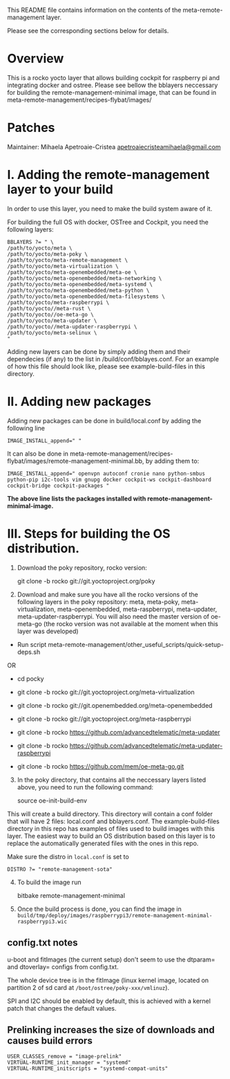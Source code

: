 This README file contains information on the contents of the
meta-remote-management layer.

Please see the corresponding sections below for details.


Overview
============

This is a rocko yocto layer that allows building cockpit for raspberry pi and integrating docker and ostree. Please see bellow the bblayers neccessary for building the remote-management-minimal image, that can be found in meta-remote-management/recipes-flybat/images/


Patches
=======

Maintainer: Mihaela Apetroaie-Cristea <apetroaiecristeamihaela@gmail.com>


I. Adding the remote-management layer to your build
=================================================


In order to use this layer, you need to make the build system aware of
it.

For building the full OS with docker, OSTree and Cockpit, you need the following layers:

    BBLAYERS ?= " \
    /path/to/yocto/meta \
    /path/to/yocto/meta-poky \
    /path/to/yocto/meta-remote-management \
    /path/to/yocto/meta-virtualization \
    /path/to/yocto/meta-openembedded/meta-oe \
    /path/to/yocto/meta-openembedded/meta-networking \
    /path/to/yocto/meta-openembedded/meta-systemd \
    /path/to/yocto/meta-openembedded/meta-python \
    /path/to/yocto/meta-openembedded/meta-filesystems \
    /path/to/yocto/meta-raspberrypi \
    /path/to/yocto//meta-rust \
    /path/to/yocto//oe-meta-go \
    /path/to/yocto/meta-updater \
    /path/to/yocto//meta-updater-raspberrypi \
    /path/to/yocto/meta-selinux \
    "

Adding new layers can be done by simply adding them and their dependecies (if any) to the list in /build/conf/bblayes.conf. For an example of how this file should look like, please see example-build-files in this directory.


II. Adding new packages
========================

Adding new packages can be done in build/local.conf by adding the following line

    IMAGE_INSTALL_append=" "

It can also be done in meta-remote-management/recipes-flybat/images/remote-management-minimal.bb, by adding them to:

    IMAGE_INSTALL_append=" openvpn autoconf cronie nano python-smbus python-pip i2c-tools vim gnupg docker cockpit-ws cockpit-dashboard cockpit-bridge cockpit-packages "

**The above line lists the packages installed with remote-management-minimal-image.**


III. Steps for building the OS distribution.
============================================

1. Download the poky repository, rocko version:

    git clone -b rocko git://git.yoctoproject.org/poky

2. Download and make sure you have all the rocko versions of the following layers in the poky repository: meta, meta-poky, meta-virtualization, meta-openembedded, meta-raspberrypi, meta-updater, meta-updater-raspberrypi. You will also need the master version of oe-meta-go (the rocko version was not available at the moment when this layer was developed)

* Run script meta-remote-management/other_useful_scripts/quick-setup-deps.sh 

OR 

* cd pocky

* git clone -b rocko git://git.yoctoproject.org/meta-virtualization

* git clone -b rocko git://git.openembedded.org/meta-openembedded

* git clone -b rocko git://git.yoctoproject.org/meta-raspberrypi

* git clone -b rocko https://github.com/advancedtelematic/meta-updater

* git clone -b rocko https://github.com/advancedtelematic/meta-updater-raspberrypi

* git clone -b rocko https://github.com/mem/oe-meta-go.git


3. In the poky directory, that contains all the neccessary layers listed above, you need to run the following command:

    source oe-init-build-env

This will create a build directory. This directory will contain a conf folder that will have 2 files: local.conf and bblayers.conf. The example-build-files directory in this repo has examples of files used to build images with this layer. The easiest way to build an OS distribution based on this layer is to replace the automatically generated files with the ones in this repo.

Make sure the distro in `local.conf` is set to

    DISTRO ?= "remote-management-sota"

4. To build the image run

    bitbake remote-management-minimal

5. Once the build process is done, you can find the image in `build/tmp/deploy/images/raspberrypi3/remote-management-minimal-raspberrypi3.wic`



## config.txt notes

u-boot and fitImages (the current setup) don't seem to use the dtparam= and dtoverlay= configs from config.txt.

The whole device tree is in the fitImage (linux kernel image, located on partition 2 of sd card at `/boot/ostree/poky-xxx/vmlinuz`).

SPI and I2C should be enabled by default, this is achieved with a kernel patch that changes the default values.

## Prelinking increases the size of downloads and causes build errors

    USER_CLASSES_remove = "image-prelink"
    VIRTUAL-RUNTIME_init_manager = "systemd"
    VIRTUAL-RUNTIME_initscripts = "systemd-compat-units"
